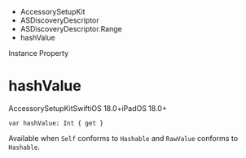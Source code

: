 

- AccessorySetupKit
- ASDiscoveryDescriptor
- ASDiscoveryDescriptor.Range
-  hashValue 

Instance Property

# hashValue

AccessorySetupKitSwiftiOS 18.0+iPadOS 18.0+

``` source
var hashValue: Int { get }
```

Available when `Self` conforms to `Hashable` and `RawValue` conforms to `Hashable`.

